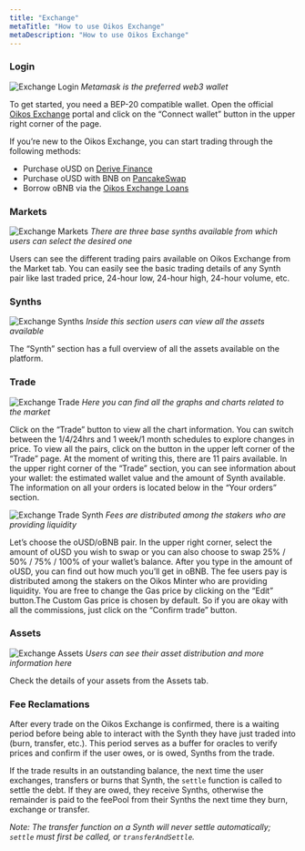 ```yaml
---
title: "Exchange"
metaTitle: "How to use Oikos Exchange"
metaDescription: "How to use Oikos Exchange"
---
```

### Login

![Exchange Login](exchangeLogin.gif)
*Metamask is the preferred web3 wallet*

To get started, you need a BEP-20 compatible wallet. Open the official [Oikos Exchange](https://oikos.exchange/) portal and click on the “Connect wallet” button in the upper right corner of the page.

If you’re new to the Oikos Exchange, you can start trading through the following methods:
- Purchase oUSD on [Derive Finance](https://derive.fi/)
- Purchase oUSD with BNB on [PancakeSwap](https://pancakeswap.finance/swap/0x6bf2be9468314281cd28a94c35f967cafd388325?inputCurrency=BNB)
- Borrow oBNB via the [Oikos Exchange Loans](https://oikos.exchange/#/loans)

### Markets

![Exchange Markets](exchangeMarkets.gif)
*There are three base synths available from which users can select the desired one*

Users can see the different trading pairs available on Oikos Exchange from the Market tab. You can easily see the basic trading details of any Synth pair like last traded price, 24-hour low, 24-hour high, 24-hour volume, etc.

### Synths

![Exchange Synths](exchangeSynths.gif)
*Inside this section users can view all the assets available*

The “Synth” section has a full overview of all the assets available on the platform.

### Trade

![Exchange Trade](exchangeTrade2.gif)
*Here you can find all the graphs and charts related to the market*

Click on the “Trade” button to view all the chart information. You can switch between the 1/4/24hrs and 1 week/1 month schedules to explore changes in price. To view all the pairs, click on the button in the upper left corner of the “Trade” page. At the moment of writing this, there are 11 pairs available. In the upper right corner of the “Trade” section, you can see information about your wallet: the estimated wallet value and the amount of Synth available. The information on all your orders is located below in the “Your orders” section.

![Exchange Trade Synth](exchangeTradeSynthWOusd.gif)
*Fees are distributed among the stakers who are providing liquidity*

Let’s choose the oUSD/oBNB pair. In the upper right corner, select the amount of oUSD you wish to swap or you can also choose to swap 25% / 50% / 75% / 100% of your wallet’s balance. After you type in the amount of oUSD, you can find out how much you’ll get in oBNB. The fee users pay is distributed among the stakers on the Oikos Minter who are providing liquidity. You are free to change the Gas price by clicking on the “Edit” button.The Custom Gas price is chosen by default. So if you are okay with all the commissions, just click on the “Confirm trade” button.

### Assets

![Exchange Assets](exchangeAssets.gif)
*Users can see their asset distribution and more information here*

Check the details of your assets from the Assets tab.

### Fee Reclamations

After every trade on the Oikos Exchange is confirmed, there is a waiting period before being able to interact with the Synth they have just traded into (burn, transfer, etc.). This period serves as a buffer for oracles to verify prices and confirm if the user owes, or is owed, Synths from the trade.

If the trade results in an outstanding balance, the next time the user exchanges, transfers or burns that Synth, the `settle` function is called to settle the debt. If they are owed, they receive Synths, otherwise the remainder is paid to the feePool from their Synths the next time they burn, exchange or transfer. 

*Note:*
*The transfer function on a Synth will never settle automatically; `settle` must first be called, or `transferAndSettle`.*